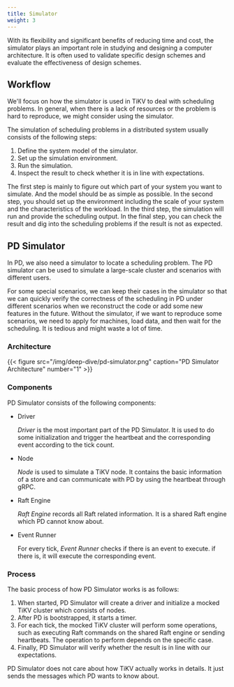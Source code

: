 ```yaml
---
title: Simulator
weight: 3
---
```


With its flexibility and significant benefits of reducing time and cost, the
simulator plays an important role in studying and designing a computer
architecture. It is often used to validate specific design schemes
and evaluate the effectiveness of design schemes.

## Workflow

We'll focus on how the simulator is used in TiKV to deal with scheduling
problems.
In general, when there is a lack of resources or the problem is hard to
reproduce, we might consider using the simulator.

The simulation of scheduling problems in a distributed system
usually consists of the following steps:

1. Define the system model of the simulator.
2. Set up the simulation environment.
3. Run the simulation.
4. Inspect the result to check whether it is in line with expectations.

The first step is mainly to figure out which part of your system you want to
simulate. And the model should be as simple as possible. In the second step,
you should set up the environment including the scale of your system and the
characteristics of the workload. In the third step, the simulation will run
and provide the scheduling output. In the final step, you can check the
result and dig into the scheduling problems if the result is not as expected.

## PD Simulator

In PD, we also need a simulator to locate a scheduling problem.
The PD simulator can be used to simulate a large-scale cluster and scenarios
with different users.

For some special scenarios, we can keep their cases in the simulator so that
we can quickly verify the correctness of the scheduling in PD under different
scenarios when we reconstruct the code or add some new features in the future.
Without the simulator, if we want to reproduce some scenarios, we need to apply
for machines, load data, and then wait for the scheduling. It is tedious and
might waste a lot of time.

### Architecture

{{< figure
    src="/img/deep-dive/pd-simulator.png"
    caption="PD Simulator Architecture"
    number="1" >}}

### Components

PD Simulator consists of the following components:

- Driver

  _Driver_ is the most important part of the PD Simulator. It is used to do
  some initialization and trigger the heartbeat and the corresponding event
  according to the tick count.

- Node

  _Node_ is used to simulate a TiKV node. It contains the basic information
  of a store and can communicate with PD by using the heartbeat through gRPC.

- Raft Engine

  _Raft Engine_ records all Raft related information. It is a shared Raft
  engine which PD cannot know about.

- Event Runner

  For every tick, _Event Runner_ checks if there is an event to execute. if
  there is, it will execute the corresponding event.

### Process

The basic process of how PD Simulator works is as follows:

1. When started, PD Simulator will create a driver and initialize a mocked
TiKV cluster which consists of nodes.
2. After PD is bootstrapped, it starts a timer.
3. For each tick, the mocked TiKV cluster will perform some operations, such
as executing Raft commands on the shared Raft engine or sending heartbeats.
The operation to perform depends on the specific case.
4. Finally, PD Simulator will verify whether the result is in line with our
expectations.

PD Simulator does not care about how TiKV actually works in details. It just
sends the messages which PD wants to know about.
